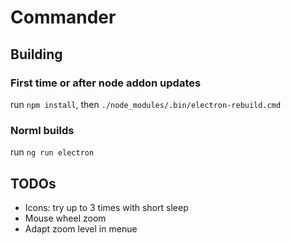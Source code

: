 # Commander
## Building
### First time or after node addon updates
run ```npm install```, then ```./node_modules/.bin/electron-rebuild.cmd```

### Norml builds
run ```ng run electron```
## TODOs
* Icons: try up to 3 times with short sleep
* Mouse wheel zoom
* Adapt zoom level in menue
